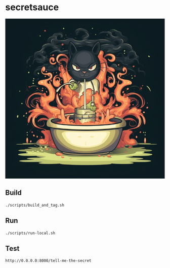 # secretsauce
![secretsauce](misc/logo.webp "The Sauce")

## Build
```
./scripts/build_and_tag.sh
```

## Run
```
./scripts/run-local.sh
```

## Test
```
http://0.0.0.0:8000/tell-me-the-secret
```